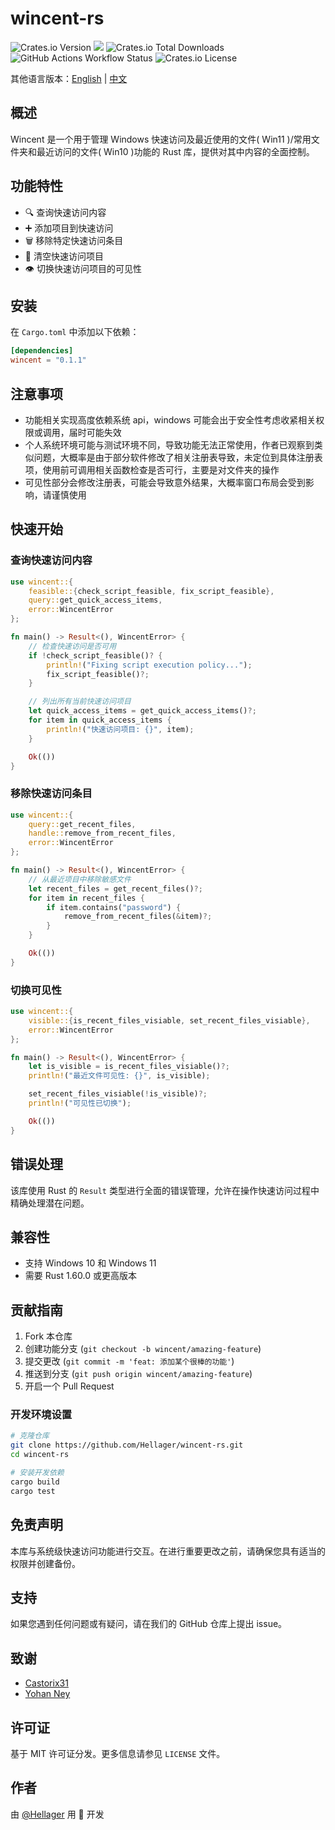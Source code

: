 # wincent-rs

![Crates.io Version](https://img.shields.io/crates/v/wincent)
[![][img_doc]][doc]
![Crates.io Total Downloads](https://img.shields.io/crates/d/wincent)
![GitHub Actions Workflow Status](https://img.shields.io/github/actions/workflow/status/Hellager/wincent-rs/publish.yml)
![Crates.io License](https://img.shields.io/crates/l/wincent)

其他语言版本：[English](README.md) | [中文](README.cn.md)

## 概述

Wincent 是一个用于管理 Windows 快速访问及最近使用的文件( Win11 )/常用文件夹和最近访问的文件( Win10 )功能的 Rust 库，提供对其中内容的全面控制。

## 功能特性

- 🔍 查询快速访问内容
- ➕ 添加项目到快速访问
- 🗑️ 移除特定快速访问条目
- 🧹 清空快速访问项目
- 👁️ 切换快速访问项目的可见性

## 安装

在 `Cargo.toml` 中添加以下依赖：

```toml
[dependencies]
wincent = "0.1.1"
```

## 注意事项

- 功能相关实现高度依赖系统 api，windows 可能会出于安全性考虑收紧相关权限或调用，届时可能失效
- 个人系统环境可能与测试环境不同，导致功能无法正常使用，作者已观察到类似问题，大概率是由于部分软件修改了相关注册表导致，未定位到具体注册表项，使用前可调用相关函数检查是否可行，主要是对文件夹的操作
- 可见性部分会修改注册表，可能会导致意外结果，大概率窗口布局会受到影响，请谨慎使用

## 快速开始

### 查询快速访问内容

```rust
use wincent::{
    feasible::{check_script_feasible, fix_script_feasible}, 
    query::get_quick_access_items, 
    error::WincentError
};

fn main() -> Result<(), WincentError> {
    // 检查快速访问是否可用
    if !check_script_feasible()? {
        println!("Fixing script execution policy...");
        fix_script_feasible()?;
    }

    // 列出所有当前快速访问项目
    let quick_access_items = get_quick_access_items()?;
    for item in quick_access_items {
        println!("快速访问项目: {}", item);
    }

    Ok(())
}
```

### 移除快速访问条目

```rust
use wincent::{
    query::get_recent_files, 
    handle::remove_from_recent_files, 
    error::WincentError
};

fn main() -> Result<(), WincentError> {
    // 从最近项目中移除敏感文件
    let recent_files = get_recent_files()?;
    for item in recent_files {
        if item.contains("password") {
            remove_from_recent_files(&item)?;
        }
    }

    Ok(())
}
```

### 切换可见性

```rust
use wincent::{
    visible::{is_recent_files_visiable, set_recent_files_visiable}, 
    error::WincentError
};

fn main() -> Result<(), WincentError> {
    let is_visible = is_recent_files_visiable()?;
    println!("最近文件可见性: {}", is_visible);

    set_recent_files_visiable(!is_visible)?;
    println!("可见性已切换");

    Ok(())
}
```

## 错误处理

该库使用 Rust 的 `Result` 类型进行全面的错误管理，允许在操作快速访问过程中精确处理潜在问题。

## 兼容性

- 支持 Windows 10 和 Windows 11
- 需要 Rust 1.60.0 或更高版本

## 贡献指南

1. Fork 本仓库
2. 创建功能分支 (`git checkout -b wincent/amazing-feature`)
3. 提交更改 (`git commit -m 'feat: 添加某个很棒的功能'`)
4. 推送到分支 (`git push origin wincent/amazing-feature`)
5. 开启一个 Pull Request

### 开发环境设置

```bash
# 克隆仓库
git clone https://github.com/Hellager/wincent-rs.git
cd wincent-rs

# 安装开发依赖
cargo build
cargo test
```

## 免责声明

本库与系统级快速访问功能进行交互。在进行重要更改之前，请确保您具有适当的权限并创建备份。

## 支持

如果您遇到任何问题或有疑问，请在我们的 GitHub 仓库上提出 issue。

## 致谢

- [Castorix31](https://learn.microsoft.com/en-us/answers/questions/1087928/how-to-get-recent-docs-list-and-delete-some-of-the)
- [Yohan Ney](https://stackoverflow.com/questions/30051634/is-it-possible-programmatically-add-folders-to-the-windows-10-quick-access-panel)

## 许可证

基于 MIT 许可证分发。更多信息请参见 `LICENSE` 文件。

## 作者

由 [@Hellager](https://github.com/Hellager) 用 🦀 开发

[img_doc]: https://img.shields.io/badge/doc-latest-orange
[doc]: https://docs.rs/wincent/latest/wincent/
